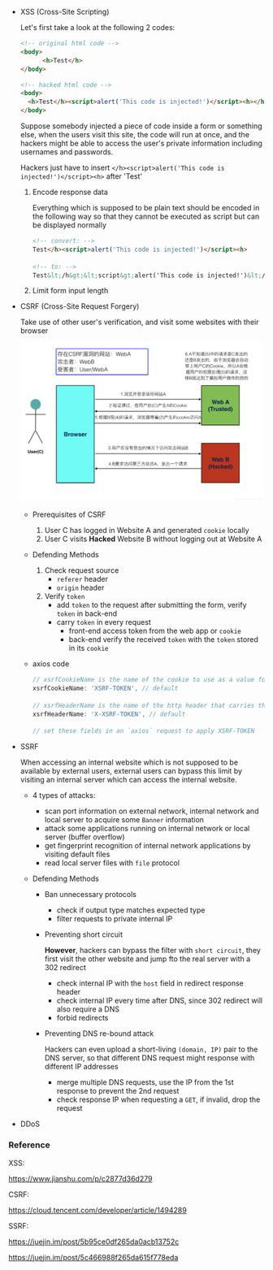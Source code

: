 * XSS (Cross-Site Scripting)

  Let's first take a look at the following 2 codes:

  ```html
  <!-- original html code -->
  <body>
    	<h>Test</h>
  </body>
  ```

  ```html
  <!-- hacked html code -->
  <body>
    <h>Test</h><script>alert('This code is injected!')</script><h></h>
  </body>
  ```

  Suppose somebody injected a piece of code inside a form or something else, when the users visit this site, the code will run at once, and the hackers might be able to access the user's private information including usernames and passwords.

  Hackers just have to insert `</h><script>alert('This code is injected!')</script><h>` after 'Test'

  1. Encode response data

     Everything which is supposed to be plain text should be encoded in the following way so that they cannot be executed as script but can be displayed normally

     ```html
     <!-- convert: -->
     Test</h><script>alert('This code is injected!')</script><h>
       
     <!-- to: -->
     Test&lt;/h&gt;&lt;script&gt;alert('This code is injected!')&lt;/script&gt;<h>
     ```

  2. Limit form input length

* CSRF (Cross-Site Request Forgery)

  Take use of other user's verification, and visit some websites with their browser

  <img src="./CSRF.png">

  * Prerequisites of CSRF

    1. User C has logged in Website A and generated `cookie` locally
    2. User C visits **Hacked** Website B without logging out at Website A

  * Defending Methods

    1. Check request source
       * `referer` header
       * `origin` header
    2. Verify `token`
       * add `token` to the request after submitting the form, verify `token` in back-end
       * carry `token` in every request
         * front-end access token from the web app or `cookie`
         * back-end verify the received `token` with the `token` stored in its `cookie`

  * axios code

    ```JavaScript
    // xsrfCookieName is the name of the cookie to use as a value for xsrf token
    xsrfCookieName: 'XSRF-TOKEN', // default
    
    // xsrfHeaderName is the name of the http header that carries the xsrf token value
    xsrfHeaderName: 'X-XSRF-TOKEN', // default
    
    // set these fields in an `axios` request to apply XSRF-TOKEN
    ```

* SSRF

  When accessing an internal website which is not supposed to be available by external users, external users can bypass this limit by visiting an internal server which can access the internal website.

  * 4 types of attacks:
    * scan port information on external network, internal network and local server to acquire some `Banner` information
    * attack some applications running on internal network or local server (buffer overflow)
    * get fingerprint recognition of internal network applications by visiting default files
    * read local server files with `file` protocol

  * Defending Methods

    * Ban unnecessary protocols

      * check if output type matches expected type
      * filter requests to private internal IP

    * Preventing short circuit

      **However**, hackers can bypass the filter with `short circuit`, they first visit the other website and jump fto the real server with a 302 redirect

      * check internal IP with the `host` field in redirect response header
      * check internal IP every time after DNS, since 302 redirect will also require a DNS
      * forbid redirects

    * Preventing DNS re-bound attack

      Hackers can even upload a short-living `(domain, IP)` pair to the DNS server,  so that different DNS request might response with different IP addresses

      * merge multiple DNS requests, use the IP from the 1st response to prevent the 2nd request
      * check response IP when requesting a `GET`, if invalid, drop the request

* DDoS





### Reference

XSS:

https://www.jianshu.com/p/c2877d36d279

CSRF:

https://cloud.tencent.com/developer/article/1494289

SSRF: 

https://juejin.im/post/5b95ce0df265da0acb13752c

https://juejin.im/post/5c466988f265da615f778eda